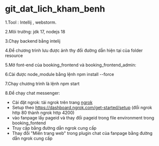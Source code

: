 # git_dat_lich_kham_benh
1.Tool : Intellij , webstorm.

2.Môi trường: jdk 17, nodejs 18

3.Chạy backend bằng intelij

4.Để chương trình lưu được ảnh thy đổi đường dẫn hiện tại của folder resource

5.Mở font-end của booking_frontend và booking_frontend_admin:

6.Cài được node_module bằng lệnh npm install --force

7.Chạy chương trình là lệnh npm start

8.Để chạy chat messenger:
- Cài đặt ngrok: tải ngrok trên trang [ngrok](https://dashboard.ngrok.com/) 
- Setup theo https://dashboard.ngrok.com/get-started/setup (đổi ngrok http 80 thành ngrok http 4200)
- vào fanpage lấy pageid và thay đổi pageid trong file environment trong booking_fontend
- Truy cập bằng đường dẫn ngrok cung cấp
- Thay đổi "Miền trang web" trong plugin chat của fanpage bằng đường dẫn ngrok cung cấp  

